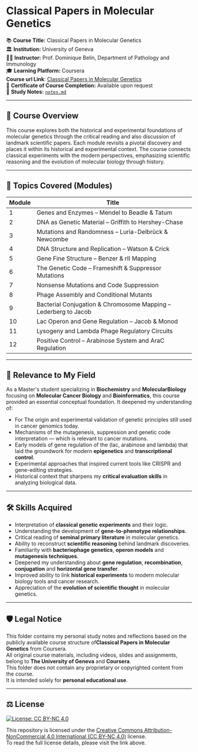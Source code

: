 # Classical Papers in Molecular Genetics

📚 **Course Title:** Classical Papers in Molecular Genetics   
🏛️ **Institution:** University of Geneva  
👨‍🏫 **Instructor:** Prof. Dominique Belin, Department of Pathology and Immunology  
🎓 **Learning Platform:** Coursera  
**Course url Link**: [Classical Papers in Molecular Genetics](https://www.coursera.org/learn/papers-molecular-genetics)     
📜 **Certificate of Course Completion:** Available upon request  
📝 **Study Notes:** [`notes.md`](./notes.md)

---

## 🧭 Course Overview

This course explores both the historical and experimental foundations of molecular genetics through the critical reading and also discussion of landmark scientific papers. Each module revisits a pivotal discovery and places it within its historical and experimental context. The course connects classical experiments with the modern perspectives, emphasizing scientific reasoning and the evolution of molecular biology through history.

---

## 🧩 Topics Covered (Modules)

| Module | Title |
|--------|-------|
| 1 | Genes and Enzymes – Mendel to Beadle & Tatum |
| 2 | DNA as Genetic Material – Griffith to Hershey-Chase |
| 3 | Mutations and Randomness – Luria-Delbrück & Newcombe |
| 4 | DNA Structure and Replication – Watson & Crick |
| 5 | Gene Fine Structure – Benzer & rII Mapping |
| 6 | The Genetic Code – Frameshift & Suppressor Mutations |
| 7 | Nonsense Mutations and Code Suppression |
| 8 | Phage Assembly and Conditional Mutants |
| 9 | Bacterial Conjugation & Chromosome Mapping – Lederberg to Jacob |
| 10 | Lac Operon and Gene Regulation – Jacob & Monod |
| 11 | Lysogeny and Lambda Phage Regulatory Circuits |
| 12 | Positive Control – Arabinose System and AraC Regulation |

---

## 🧠 Relevance to My Field

As a Master's student specializing in **Biochemistry** and **MolecularBiology** focusing on **Molecular Cancer Biology** and **Bioinformatics**, this course provided an essential conceptual foundation. It deepened my understanding of:
- For The origin and experimental validation of genetic principles still used in cancer genomics today.
- Mechanisms of the mutagenesis, suppression and genetic code interpretation — which is relevant to cancer mutations.
- Early models of gene regulation of the (lac, arabinose and lambda) that laid the groundwork for modern **epigenetics** and **transcriptional control**.
- Experimental approaches that inspired current tools like CRISPR and gene-editing strategies.
- Historical context that sharpens my **critical evaluation skills** in analyzing biological data.

---
## 🛠️ Skills Acquired

- Interpretation of **classical genetic experiments** and their logic.
- Understanding the development of **gene-to-phenotype relationships**.
- Critical reading of **seminal primary literature** in molecular genetics.
- Ability to reconstruct **scientific reasoning** behind landmark discoveries.
- Familiarity with **bacteriophage genetics**, **operon models** and **mutagenesis techniques**.
- Deepened my understanding about **gene regulation**, **recombination**, **conjugation** and **horizontal gene transfer**.
- Improved ability to link **historical experiments** to modern molecular biology tools and cancer research.
- Appreciation of the **evolution of scientific thought** in molecular genetics.
---

## 🛡️ Legal Notice

This folder contains my personal study notes and reflections based on the publicly available course structure of**Classical Papers in Molecular Genetics** from Coursera.  
All original course materials, including videos, slides and assignments, belong to **The University of Geneva** and **Coursera**.  
This folder does not contain any proprietary or copyrighted content from the course.  
It is intended solely for **personal educational use**.

---

## ⚖️ License

[![License: CC BY-NC 4.0](https://img.shields.io/badge/License-CC%20BY--NC%204.0-lightgrey.svg)](https://creativecommons.org/licenses/by-nc/4.0/)

This repository is licensed under the [Creative Commons Attribution-NonCommercial 4.0 International (CC BY-NC 4.0)](https://creativecommons.org/licenses/by-nc/4.0/legalcode) license.  
To read the full license details, please visit the link above.


